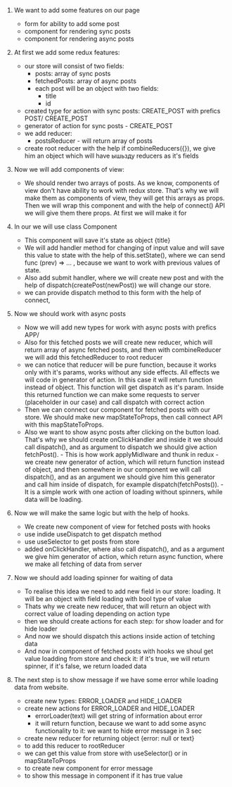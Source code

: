 1. We want to add some features on our page

    - form for ability to add some post
    - component for rendering sync posts
    - component for rendering async posts

2. At first we add some redux features:

    - our store will consist of two fields:
        - posts: array of sync posts
        - fetchedPosts: array of async posts
        - each post will be an object with two fields: 
            - title
            - id
    - created type for action with sync posts: CREATE_POST with prefics POST/       CREATE_POST
    - generator of action for sync posts - CREATE_POST
    - we add reducer: 
        - postsReducer - will return array of posts
    - create root reducer with the help if combineReducers({}), we give him
      an object which will have ышьзду reducers as it's fields

3. Now we will add components of view:

    - We should render two arrays of posts. As we know, components of view don't have ability to work with redux store. That's why we will make them as components of view, they will get this arrays as props. Then we will wrap this component and with the help of connect() API we will give them there props.
    At first we will make it for <Posts >

4. In our <PostForm > we will use class Component

    - This component will save it's state as object {title}    
    - We will add handler method for changing of input value and will save this value to state with the help of this.setState(), where we can send func (prev) => ... , because we want to work with previous values of state.
    - Also add submit handler, where we will create new post and with the help of dispatch(createPost(newPost)) we will change our store. 
    - we can provide dispatch method to this form with the help of connect, 

5. Now we should work with async posts

    - Now we will add new types for work with async posts with prefics APP/
    - Also for this fetched posts we will create new reducer, which will return array of async fetched posts, and then with combineReducer we will add this fetchedReducer to root reducer
    - we can notice that reducer will be pure function, because it works only with it's params, works without any side effects. All effects we will code in generator of action. In this case it will return function instead of object. This function will get dispatch as it's param. Inside this returned function we can make some requests to server (placeholder in our case) and call dispatch with correct action
    - Then we can connect our component for fetched posts with our store. We should make new mapStateToProps, then call connect API with this mapStateToProps. 
    - Also we want to show async posts after clicking on the button load. That's why we should create onClickHandler and inside it we should call dispatch(), and as argument to dispatch we should give action fetchPost(). - This is how work applyMidlware and thunk in redux - we create new generator of action, which will return function instead of object, and then somewhere in our component we will call dispatch(), and as an argument we should give him this generator and call him inside of dispatch, for example dispatch(fetchPosts()). - It is a simple work with one action of loading without spinners, while data will be loading. 

6. Now we will make the same logic but with the help of hooks.

    - We create new component of view for fetched posts with hooks
    - use indide useDispatch to get dispatch method
    - use useSelector to get posts from store
    - added onClickHandler, where also call dispatch(), and as a argument we give him generator of action, which return async function, where we make all fetching of data from server

7. Now we should add loading spinner for waiting of data

    - To realise this idea we need to add new field in our store: loading. It will be an object with field loading with bool type of value
    - Thats why we create new reducer, that will return an object with correct value of loading depending on action type
    - then we should create actions for each step: for show loader and for hide loader
    - And now we should dispatch this actions inside action of tetching data
    - And now in component of fetched posts with hooks we shoul get value loadding from store and check it: if it's true, we will return spinner, if it's false, we return loaded data

8. The next step is to show message if we have some error while loading data from website. 

    - create new types: ERROR_LOADER and HIDE_LOADER
    - create new actions for ERROR_LOADER and HIDE_LOADER
        - errorLoader(text) will get string of information about error
        - it will return function, because we want to add some async functionality to it: we want to hide error message in 3 sec
    - create new reducer for returning object {error: null or text}
    - to add this reducer to rootReducer
    - we can get this value from store with useSelector() or in mapStateToProps
    - to create new component for error message
    - to show this message in component if it has true value